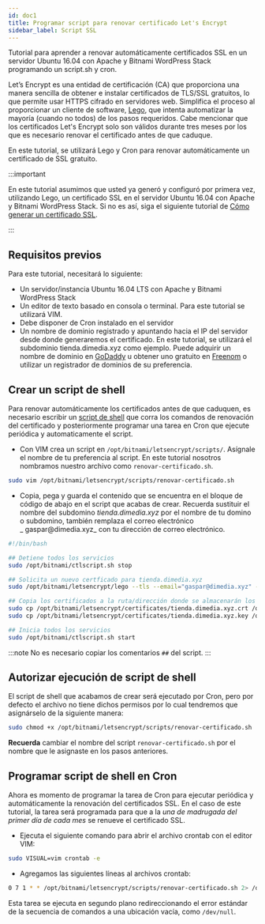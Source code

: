 ```yaml
---
id: doc1
title: Programar script para renovar certificado Let's Encrypt
sidebar_label: Script SSL
---
```

Tutorial para aprender a renovar automáticamente certificados SSL en un servidor Ubuntu 16.04 con Apache y Bitnami WordPress Stack programando un script.sh y cron.


Let’s Encrypt es una entidad de certificación (CA) que proporciona una manera sencilla de obtener e instalar certificados de TLS/SSL gratuitos, lo que permite usar HTTPS cifrado en servidores web. Simplifica el proceso al proporcionar un cliente de software, [Lego](https://github.com/go-acme/lego), que intenta automatizar la mayoría (cuando no todos) de los pasos requeridos. Cabe mencionar que los certificados Let's Encrypt solo son válidos durante tres meses por los que es necesario renovar el certificado antes de que caduque.

En este tutorial, se utilizará Lego y Cron para renovar automáticamente un certificado de SSL gratuito.

:::important

En este tutorial asumimos que usted ya generó y configuró por primera vez, utilizando Lego, un certificado SSL en el servidor Ubuntu 16.04 con Apache y Bitnami WordPress Stack. Si no es así, siga el siguiente tutorial de [Cómo generar un certificado SSL](#).

:::

## Requisitos previos
Para este tutorial, necesitará lo siguiente:
* Un servidor/instancia Ubuntu 16.04 LTS con Apache y Bitnami WordPress Stack
* Un editor de texto basado en consola o terminal. Para este tutorial se utilizará VIM.
* Debe disponer de Cron instalado en el servidor
* Un nombre de dominio registrado y apuntando hacia el IP del servidor desde donde generaremos el certificado. En este tutorial, se utilizará el subdominio tienda.dimedia.xyz como ejemplo. Puede adquirir un nombre de dominio en [GoDaddy](https://mx.godaddy.com) u obtener uno gratuito en [Freenom](https://www.freenom.com/es/index.html?lang=es) o utilizar un registrador de dominios de su preferencia.

## Crear un script de shell
Para renovar automáticamente los certificados antes de que caduquen, es necesario escribir un [script de shell](https://es.wikipedia.org/wiki/Script_de_shell) que corra los comandos de renovación del certificado y posteriormente programar una tarea en Cron que ejecute periódica y automaticamente el script.

* Con VIM crea un script en `/opt/bitnami/letsencrypt/scripts/`. Asígnale el nombre de tu preferencia al script. En este tutorial nosotros nombramos nuestro archivo como `renovar-certificado.sh`.

```bash
sudo vim /opt/bitnami/letsencrypt/scripts/renovar-certificado.sh
```

* Copia, pega y guarda el contenido que se encuentra en el bloque de código de abajo en el script que acabas de crear. Recuerda sustituir el nombre del subdomino _tienda.dimedia.xyz_ por el nombre de tu domino o subdomino, también remplaza el correo electrónico _ gaspar@dimedia.xyz_ con tu dirección de correo electrónico.

```bash
#!/bin/bash

## Detiene todos los servicios
sudo /opt/bitnami/ctlscript.sh stop

## Solicita un nuevo certficado para tienda.dimedia.xyz
sudo /opt/bitnami/letsencrypt/lego --tls --email="gaspar@dimedia.xyz" --domains="tienda.dimedia.xyz" --path="/opt/bitnami/letsencrypt" renew --days 90

## Copia los certificados a la ruta/dirección donde se almacenarán los nuevos certificados para el modulo wordpress del sitio web tienda.dimedia.xyz
sudo cp /opt/bitnami/letsencrypt/certificates/tienda.dimedia.xyz.crt /opt/bitnami/apps/shopdmwp/conf/certs/server.crt
sudo cp /opt/bitnami/letsencrypt/certificates/tienda.dimedia.xyz.key /opt/bitnami/apps/shopdmwp/conf/certs/server.key

## Inicia todos los servicios
sudo /opt/bitnami/ctlscript.sh start

```

:::note
No es necesario copiar los comentarios `##` del script.
:::

## Autorizar ejecución de script de shell
El script de shell que acabamos de crear será ejecutado por Cron, pero por defecto el archivo no tiene dichos permisos por lo cual tendremos que asignárselo de la siguiente manera:

```bash
sudo chmod +x /opt/bitnami/letsencrypt/scripts/renovar-certificado.sh
```

**Recuerda** cambiar el nombre del script `renovar-certificado.sh` por el nombre que le asignaste en los pasos anteriores.

## Programar script de shell en Cron
Ahora es momento de programar la tarea de Cron para ejecutar periódica y automáticamente la renovación del certificados SSL. En el caso de este tutorial, la tarea será programada para que a la _una de madrugada del primer día de cada mes_ se renueve el certificado SSL.

- Ejecuta el siguiente comando para abrir el archivo crontab con el editor VIM:
```bash
sudo VISUAL=vim crontab -e
```

- Agregamos las siguientes líneas al archivos crontab:
```bash
0 7 1 * * /opt/bitnami/letsencrypt/scripts/renovar-certificado.sh 2> /dev/null
```

Esta tarea se ejecuta en segundo plano redireccionando el error estándar de la secuencia de comandos a una ubicación vacía, como `/dev/null`.
